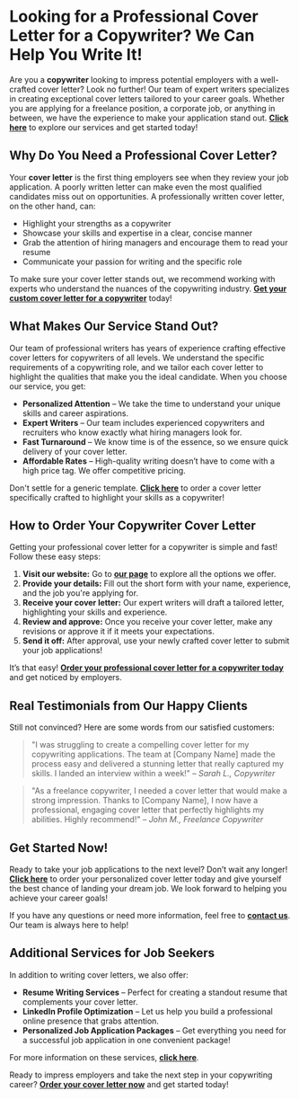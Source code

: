 # Looking for a Professional Cover Letter for a Copywriter? We Can Help You Write It!

Are you a **copywriter** looking to impress potential employers with a well-crafted cover letter? Look no further! Our team of expert writers specializes in creating exceptional cover letters tailored to your career goals. Whether you are applying for a freelance position, a corporate job, or anything in between, we have the experience to make your application stand out. **[Click here](https://tinyurl.com/topessay?keyword=cover+letter+for+copywriter)** to explore our services and get started today!

## Why Do You Need a Professional Cover Letter?

Your **cover letter** is the first thing employers see when they review your job application. A poorly written letter can make even the most qualified candidates miss out on opportunities. A professionally written cover letter, on the other hand, can:

- Highlight your strengths as a copywriter
- Showcase your skills and expertise in a clear, concise manner
- Grab the attention of hiring managers and encourage them to read your resume
- Communicate your passion for writing and the specific role

To make sure your cover letter stands out, we recommend working with experts who understand the nuances of the copywriting industry. **[Get your custom cover letter for a copywriter](https://tinyurl.com/topessay?keyword=cover+letter+for+copywriter)** today!

## What Makes Our Service Stand Out?

Our team of professional writers has years of experience crafting effective cover letters for copywriters of all levels. We understand the specific requirements of a copywriting role, and we tailor each cover letter to highlight the qualities that make you the ideal candidate. When you choose our service, you get:

- **Personalized Attention** – We take the time to understand your unique skills and career aspirations.
- **Expert Writers** – Our team includes experienced copywriters and recruiters who know exactly what hiring managers look for.
- **Fast Turnaround** – We know time is of the essence, so we ensure quick delivery of your cover letter.
- **Affordable Rates** – High-quality writing doesn’t have to come with a high price tag. We offer competitive pricing.

Don't settle for a generic template. **[Click here](https://tinyurl.com/topessay?keyword=cover+letter+for+copywriter)** to order a cover letter specifically crafted to highlight your skills as a copywriter!

## How to Order Your Copywriter Cover Letter

Getting your professional cover letter for a copywriter is simple and fast! Follow these easy steps:

1. **Visit our website:** Go to **[our page](https://tinyurl.com/topessay?keyword=cover+letter+for+copywriter)** to explore all the options we offer.
2. **Provide your details:** Fill out the short form with your name, experience, and the job you're applying for.
3. **Receive your cover letter:** Our expert writers will draft a tailored letter, highlighting your skills and experience.
4. **Review and approve:** Once you receive your cover letter, make any revisions or approve it if it meets your expectations.
5. **Send it off:** After approval, use your newly crafted cover letter to submit your job applications!

It’s that easy! **[Order your professional cover letter for a copywriter today](https://tinyurl.com/topessay?keyword=cover+letter+for+copywriter)** and get noticed by employers.

## Real Testimonials from Our Happy Clients

Still not convinced? Here are some words from our satisfied customers:

> "I was struggling to create a compelling cover letter for my copywriting applications. The team at [Company Name] made the process easy and delivered a stunning letter that really captured my skills. I landed an interview within a week!" – _Sarah L., Copywriter_

> "As a freelance copywriter, I needed a cover letter that would make a strong impression. Thanks to [Company Name], I now have a professional, engaging cover letter that perfectly highlights my abilities. Highly recommend!" – _John M., Freelance Copywriter_

## Get Started Now!

Ready to take your job applications to the next level? Don’t wait any longer! **[Click here](https://tinyurl.com/topessay?keyword=cover+letter+for+copywriter)** to order your personalized cover letter today and give yourself the best chance of landing your dream job. We look forward to helping you achieve your career goals!

If you have any questions or need more information, feel free to **[contact us](https://tinyurl.com/topessay?keyword=cover+letter+for+copywriter)**. Our team is always here to help!

## Additional Services for Job Seekers

In addition to writing cover letters, we also offer:

- **Resume Writing Services** – Perfect for creating a standout resume that complements your cover letter.
- **LinkedIn Profile Optimization** – Let us help you build a professional online presence that grabs attention.
- **Personalized Job Application Packages** – Get everything you need for a successful job application in one convenient package!

For more information on these services, **[click here](https://tinyurl.com/topessay?keyword=cover+letter+for+copywriter)**.

Ready to impress employers and take the next step in your copywriting career? **[Order your cover letter now](https://tinyurl.com/topessay?keyword=cover+letter+for+copywriter)** and get started today!
